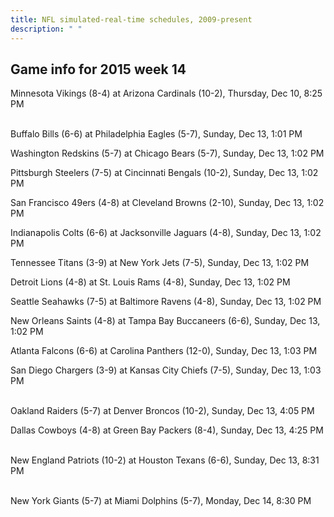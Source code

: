 ```yaml
---
title: NFL simulated-real-time schedules, 2009-present
description: " "
---
```


## Game info for 2015 week 14
Minnesota Vikings (8-4) at Arizona Cardinals (10-2), Thursday, Dec 10, 8:25 PM

<br/>Buffalo Bills (6-6) at Philadelphia Eagles (5-7), Sunday, Dec 13, 1:01 PM

Washington Redskins (5-7) at Chicago Bears (5-7), Sunday, Dec 13, 1:02 PM

Pittsburgh Steelers (7-5) at Cincinnati Bengals (10-2), Sunday, Dec 13, 1:02 PM

San Francisco 49ers (4-8) at Cleveland Browns (2-10), Sunday, Dec 13, 1:02 PM

Indianapolis Colts (6-6) at Jacksonville Jaguars (4-8), Sunday, Dec 13, 1:02 PM

Tennessee Titans (3-9) at New York Jets (7-5), Sunday, Dec 13, 1:02 PM

Detroit Lions (4-8) at St. Louis Rams (4-8), Sunday, Dec 13, 1:02 PM

Seattle Seahawks (7-5) at Baltimore Ravens (4-8), Sunday, Dec 13, 1:02 PM

New Orleans Saints (4-8) at Tampa Bay Buccaneers (6-6), Sunday, Dec 13, 1:02 PM

Atlanta Falcons (6-6) at Carolina Panthers (12-0), Sunday, Dec 13, 1:03 PM

San Diego Chargers (3-9) at Kansas City Chiefs (7-5), Sunday, Dec 13, 1:03 PM

<br/>Oakland Raiders (5-7) at Denver Broncos (10-2), Sunday, Dec 13, 4:05 PM

Dallas Cowboys (4-8) at Green Bay Packers (8-4), Sunday, Dec 13, 4:25 PM

<br/>New England Patriots (10-2) at Houston Texans (6-6), Sunday, Dec 13, 8:31 PM

<br/>New York Giants (5-7) at Miami Dolphins (5-7), Monday, Dec 14, 8:30 PM

